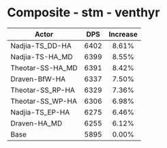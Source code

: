 # Composite - stm - venthyr
| Actor | DPS | Increase |
|---|:---:|:---:|
|Nadjia-TS_DD-HA|6402|8.61%|
|Nadjia-TS-HA_MD|6399|8.55%|
|Theotar-SS-HA_MD|6391|8.42%|
|Draven-BfW-HA|6337|7.50%|
|Theotar-SS_RP-HA|6329|7.36%|
|Theotar-SS_WP-HA|6306|6.98%|
|Nadjia-TS_EP-HA|6275|6.46%|
|Draven-HA_MD|6255|6.12%|
|Base|5895|0.00%|
